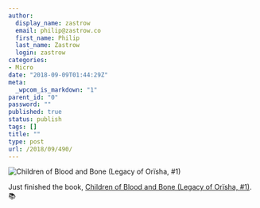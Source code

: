 ```yaml
---
author:
  display_name: zastrow
  email: philip@zastrow.co
  first_name: Philip
  last_name: Zastrow
  login: zastrow
categories:
- Micro
date: "2018-09-09T01:44:29Z"
meta:
  _wpcom_is_markdown: "1"
parent_id: "0"
password: ""
published: true
status: publish
tags: []
title: ""
type: post
url: /2018/09/490/
---
```

<p><img src="/assets/2018/09/image-69.jpg" alt="Children of Blood and Bone (Legacy of Orïsha, #1)" /></p>
<p>Just finished the book, <a href="https://www.goodreads.com/review/show/2320691974?utm_medium=api&amp;utm_source=rss">Children of Blood and Bone (Legacy of Orïsha, #1)</a>. 📚</p>
